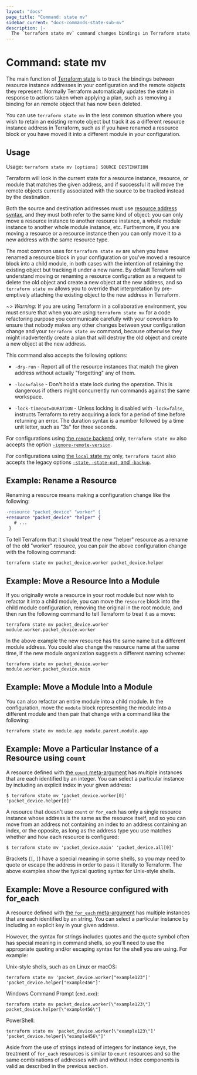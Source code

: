 ```yaml
---
layout: "docs"
page_title: "Command: state mv"
sidebar_current: "docs-commands-state-sub-mv"
description: |-
  The `terraform state mv` command changes bindings in Terraform state, associating existing remote objects with new resource instances.
---
```


# Command: state mv

The main function of [Terraform state](/docs/language/state/index.html) is
to track the bindings between resource instance addresses in your configuration
and the remote objects they represent. Normally Terraform automatically
updates the state in response to actions taken when applying a plan, such as
removing a binding for an remote object that has now been deleted.

You can use `terraform state mv` in the less common situation where you wish
to retain an existing remote object but track it as a different resource
instance address in Terraform, such as if you have renamed a resource block
or you have moved it into a different module in your configuration.

## Usage

Usage: `terraform state mv [options] SOURCE DESTINATION`

Terraform will look in the current state for a resource instance, resource,
or module that matches the given address, and if successful it will move the
remote objects currently associated with the source to be tracked instead
by the destination.

Both the source and destination addresses must use
[resource address syntax](/docs/cli/state/resource-addressing.html), and
they must both refer to the same kind of object: you can only move a resource
instance to another resource instance, a whole module instance to another
whole module instance, etc. Furthermore, if you are moving a resource or
a resource instance then you can only move it to a new address with the
same resource type.

The most common uses for `terraform state mv` are when you have renamed a
resource block in your configuration or you've moved a resource block into
a child module, in both cases with the intention of retaining the existing
object but tracking it under a new name. By default Terraform will understand
moving or renaming a resource configuration as a request to delete the old
object and create a new object at the new address, and so `terraform state mv`
allows you to override that interpretation by pre-emptively attaching the
existing object to the new address in Terraform.

~> *Warning:* If you are using Terraform in a collaborative environment, you
must ensure that when you are using `terraform state mv` for a code refactoring
purpose you communicate carefully with your coworkers to ensure that nobody
makes any other changes between your configuration change and your
`terraform state mv` command, because otherwise they might inadvertently create
a plan that will destroy the old object and create a new object at the new
address.

This command also accepts the following options:

* `-dry-run` - Report all of the resource instances that match the given
  address without actually "forgetting" any of them.

* `-lock=false` - Don't hold a state lock during the operation. This is
   dangerous if others might concurrently run commands against the same
   workspace.

* `-lock-timeout=DURATION` - Unless locking is disabled with `-lock=false`,
  instructs Terraform to retry acquiring a lock for a period of time before
  returning an error. The duration syntax is a number followed by a time
  unit letter, such as "3s" for three seconds.

For configurations using
[the `remote` backend](/docs/language/settings/backends/remote.html)
only, `terraform state mv`
also accepts the option
[`-ignore-remote-version`](/docs/language/settings/backends/remote.html#command-line-arguments).

For configurations using
[the `local` state mv](/docs/language/settings/backends/local.html) only,
`terraform taint` also accepts the legacy options
[`-state`, `-state-out`, and `-backup`](/docs/language/settings/backends/local.html#command-line-arguments).

## Example: Rename a Resource

Renaming a resource means making a configuration change like the following:

```diff
-resource "packet_device" "worker" {
+resource "packet_device" "helper" {
   # ...
 }
```

To tell Terraform that it should treat the new "helper" resource as a rename
of the old "worker" resource, you can pair the above configuration change
with the following command:

```shell
terraform state mv packet_device.worker packet_device.helper
```

## Example: Move a Resource Into a Module

If you originally wrote a resource in your root module but now wish to refactor
it into a child module, you can move the `resource` block into the child
module configuration, removing the original in the root module, and then
run the following command to tell Terraform to treat it as a move:

```shell
terraform state mv packet_device.worker module.worker.packet_device.worker
```

In the above example the new resource has the same name but a different module
address. You could also change the resource name at the same time, if the new
module organization suggests a different naming scheme:

```shell
terraform state mv packet_device.worker module.worker.packet_device.main
```

## Example: Move a Module Into a Module

You can also refactor an entire module into a child module. In the
configuration, move the `module` block representing the module into a different
module and then pair that change with a command like the following:

```shell
terraform state mv module.app module.parent.module.app
```

## Example: Move a Particular Instance of a Resource using `count`

A resource defined with [the `count` meta-argument](/docs/language/meta-arguments/count.html)
has multiple instances that are each identified by an integer. You can
select a particular instance by including an explicit index in your given
address:

```shell
$ terraform state mv 'packet_device.worker[0]' 'packet_device.helper[0]'
```

A resource that doesn't use `count` or `for_each` has only a single resource
instance whose address is the same as the resource itself, and so you can
move from an address not containing an index to an address containing an index,
or the opposite, as long as the address type you use matches whether and how
each resource is configured:

```shell
$ terraform state mv 'packet_device.main' 'packet_device.all[0]'
```

Brackets (`[`, `]`) have a special meaning in some shells, so you may need to
quote or escape the address in order to pass it literally to Terraform.
The above examples show the typical quoting syntax for Unix-style shells.

## Example: Move a Resource configured with for_each

A resource defined with [the `for_each` meta-argument](/docs/language/meta-arguments/for_each.html)
has multiple instances that are each identified by an string. You can
select a particular instance by including an explicit key in your given
address.

However, the syntax for strings includes quotes and the quote symbol often
has special meaning in command shells, so you'll need to use the appropriate
quoting and/or escaping syntax for the shell you are using. For example:

Unix-style shells, such as on Linux or macOS:

```shell
terraform state mv 'packet_device.worker["example123"]' 'packet_device.helper["example456"]'
```

Windows Command Prompt (`cmd.exe`):

```shell
terraform state mv packet_device.worker[\"example123\"] packet_device.helper[\"example456\"]
```

PowerShell:

```shell
terraform state mv 'packet_device.worker[\"example123\"]' 'packet_device.helper[\"example456\"]'
```

Aside from the use of strings instead of integers for instance keys, the
treatment of `for_each` resources is similar to `count` resources and so
the same combinations of addresses with and without index components is
valid as described in the previous section.
